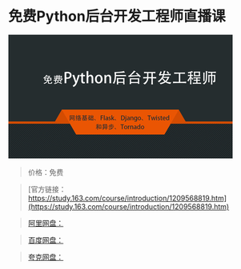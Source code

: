 # 免费Python后台开发工程师直播课

![img](../../../assets/study163/free/c091e138815c431093814991e2657700.png)

> 价格：免费

> [官方链接：https://study.163.com/course/introduction/1209568819.htm](https://study.163.com/course/introduction/1209568819.htm)

> [阿里网盘：]()

> [百度网盘：]()

> [夸克网盘：]()
